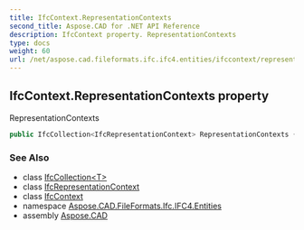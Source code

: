 ```yaml
---
title: IfcContext.RepresentationContexts
second_title: Aspose.CAD for .NET API Reference
description: IfcContext property. RepresentationContexts
type: docs
weight: 60
url: /net/aspose.cad.fileformats.ifc.ifc4.entities/ifccontext/representationcontexts/
---
```

## IfcContext.RepresentationContexts property

RepresentationContexts

```csharp
public IfcCollection<IfcRepresentationContext> RepresentationContexts { get; set; }
```

### See Also

* class [IfcCollection&lt;T&gt;](../../../aspose.cad.fileformats.ifc/ifccollection-1/)
* class [IfcRepresentationContext](../../ifcrepresentationcontext/)
* class [IfcContext](../)
* namespace [Aspose.CAD.FileFormats.Ifc.IFC4.Entities](../../ifccontext/)
* assembly [Aspose.CAD](../../../)


